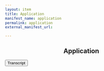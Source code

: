 ```yaml
---
layout: item
title: Application
manifest_name: application
permalink: application
external_manifest_url: 

---
```

<center>
  <h2>
  Application
  </h2>
</center>
<!-- Add an essay or interpretive material below this line,
using HTML or markdown.  Do not modify this file above this line -->
<head>
  <!-- Google tag (gtag.js) -->
<script async src="https://www.googletagmanager.com/gtag/js?id=G-VE0VSZDWME"></script>
<script>
  window.dataLayer = window.dataLayer || [];
  function gtag(){dataLayer.push(arguments);}
  gtag('js', new Date());

  gtag('config', 'G-VE0VSZDWME');
</script>

<button onclick="myFunction()">Transcript</button>

<script>
        function myFunction() {
            var x = document.getElementById("myDIV");
            if (x.style.display === "none" || x.style.display === "") {
                x.style.display = "block";
            } else {
                x.style.display = "none";
            }
        }
</script>

<link rel="stylesheet" type="text/css" href="style.css">

</head>

<div id="myDIV" style="display: none; text-align: justify">
Integrating AVAnnotate into the classroom meets pedagogical objectives for instructors working with audio and visual material. In this section, I illustrate how AVAnnotate may be used for analysis— specifically, the goal being to develop an argument which considers if feedback and other qualities of shortwave radio are significant and meaningful features of this type of audio recording. Such an assignment requires students to consider the purpose and history of shortwave radio, how the quality of such recordings is a product but also an essential attribute of such recordings, how these waves travel, the reliability of this form of communication, and what transmission means.

The exhibit below breaks down this work in two ways: student groups and color-coded annotations. The student groups illustrate how annotation sets can be uploaded from multiple student groups into a single AVAnnotate project. Plus, the recording's annotations are two different colors to represent "for" (green) or "against" (red) the above argument. Green annotations argue that the sonic features of shortwave radio are significant as they construct meaningful transmissions. Red annotations argue that the same sonic features are not significant and, in fact, are inhibitive to transmissions.
</div>
